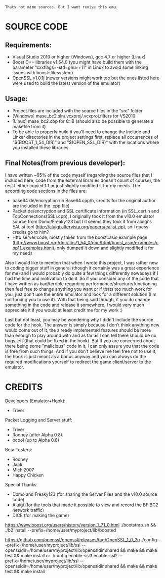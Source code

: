     Thats not mine sources. But I want revive this emu.


   SOURCE CODE
================
Requirements:
-------------
- Visual Studio 2010 or higher (Windows), gcc 4.7 or higher (Linux)
- Boost C++ libraries v1.54.0 (you might have build them with the parameter "cxxflags=-std=gnu++11" in Linux to avoid some linking issues with boost::filesystem)
- OpenSSL v1.0.1j
(newer versions might work too but the ones listed here were used to build the latest version of the emulator)

Usage:
------
- Project files are included with the source files in the "src" folder 
- [Windows] mase_bc2.sln/.vcxproj/.vcxproj.filters for VS2010
- [Linux] mase_bc2.cbp for C::B (should also be possible to generate a makefile from it)
- To be able to properly build it you'll need to change the Include and Linker directories in the project settings first, replace all occurrences of "$(BOOST_1_54_DIR)" and "$(OPEN_SSL_DIR)" with the locations where you installed these libraries

Final Notes(from previous developer):
------------
I have written ~95% of the code myself (regarding the source files that I included here, code from the external libraries doesn't count of course), the rest I either copied 1:1 or just slightly modified it for my needs.
The according code sections in the files are:
- base64 de/encryption (in Base64.cpp/h, credits for the original author are included in the .cpp file)
- Packet de/encryption and SSL certificate information (in SSL_cert.h and TcpConnections(SSL).cpp), I originally took it from the v10.0 emulator source from Domo/Freaky123 but I it seems they took it from aluigi's EAList tool (http://aluigi.altervista.org/papers/ealist.zip), so I guess credits go to him?
- Http server code, mostly taken from the boost::asio example page (http://www.boost.org/doc/libs/1_54_0/doc/html/boost_asio/examples/cpp11_examples.html), only dumped it down and slightly modified it for my needs

Also I would like to mention that when I wrote this project, I was rather new to coding bigger stuff in general (though it certainly was a great experience for me) and I would probably do quite a few things differently nowadays if I had the time and motivation to do it.
So if you consider any of the code that I have written as bad/terrible regarding performance/structure/functioning then feel free to change anything you want or if thats too much work for you, just don't use the entire emulator and look for a different solution (I'm not forcing you to use it).
With that being said though, if you do change something in the code and release it somewhere, I would very much appreciate it if you would at least credit me for my work :)

Last but not least, you may be wondering why I didn't include the source code for the hook.
The answer is simply because I don't think anything new would come out of it, the already implemented features should be more than enough to play around with and as far as I can tell there should be no bugs left (that could be fixed in the hook).
But if you are concerned about there being some "malicious" code in it, I can only assure you that the code is free from such things.
And if you don't believe me feel free not to use it, the hook is just meant as a bonus anyway and you can always do the required modifications yourself to redirect the game client/server to the emulator.


   CREDITS
============
Developers (Emulator+Hook):
- Triver

Packet Logging and Server stuff:
- Triver
- Rodney (after Alpha 0.8)
- bcool (up to Alpha 0.8)

Beta Testers:
- Rodney
- Jack
- Michl2007
- Happy Chicken

Special Thanks:
- Domo and Freaky123 (for sharing the Server Files and the v10.0 source code)
- Aluigi (for the tools that made it possible to view and record the BF:BC2 network traffic)
- DICE (for making the game)

https://www.boost.org/users/history/version_1_71_0.html
./bootstrap.sh && ./b2 install --prefix=/home/user/myproject/lib/boosted

https://github.com/openssl/openssl/releases/tag/OpenSSL_1_0_2u
./config --prefix=/home/user/myproject/lib/ssl --openssldir=/home/user/myproject/lib/openssldir shared && make && make test && make install
or
./config enable-ssl3 enable-ssl2 --prefix=/home/user/myproject/lib/ssl --openssldir=/home/user/myproject/lib/openssldir shared && make && make test && make install
